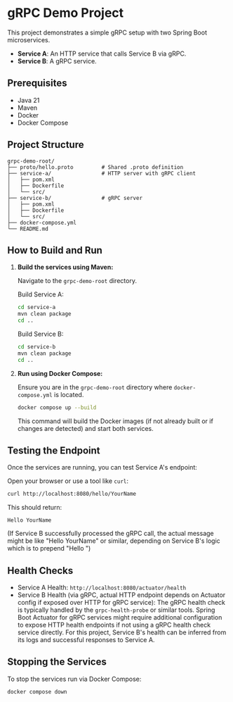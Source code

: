 # gRPC Demo Project

This project demonstrates a simple gRPC setup with two Spring Boot microservices.

- **Service A**: An HTTP service that calls Service B via gRPC.
- **Service B**: A gRPC service.

## Prerequisites

- Java 21
- Maven
- Docker
- Docker Compose

## Project Structure

```
grpc-demo-root/
├── proto/hello.proto         # Shared .proto definition
├── service-a/                # HTTP server with gRPC client
│   ├── pom.xml
│   ├── Dockerfile
│   └── src/
├── service-b/                # gRPC server
│   ├── pom.xml
│   ├── Dockerfile
│   └── src/
├── docker-compose.yml
└── README.md
```

## How to Build and Run

1.  **Build the services using Maven:**

    Navigate to the `grpc-demo-root` directory.

    Build Service A:
    ```bash
    cd service-a
    mvn clean package
    cd ..
    ```

    Build Service B:
    ```bash
    cd service-b
    mvn clean package
    cd ..
    ```

2.  **Run using Docker Compose:**

    Ensure you are in the `grpc-demo-root` directory where `docker-compose.yml` is located.

    ```bash
    docker compose up --build
    ```

    This command will build the Docker images (if not already built or if changes are detected) and start both services.

## Testing the Endpoint

Once the services are running, you can test Service A's endpoint:

Open your browser or use a tool like `curl`:

```bash
curl http://localhost:8080/hello/YourName
```

This should return:

```
Hello YourName
```

(If Service B successfully processed the gRPC call, the actual message might be like "Hello YourName" or similar, depending on Service B's logic which is to prepend "Hello ")

## Health Checks

- Service A Health: `http://localhost:8080/actuator/health`
- Service B Health (via gRPC, actual HTTP endpoint depends on Actuator config if exposed over HTTP for gRPC service):
  The gRPC health check is typically handled by the `grpc-health-probe` or similar tools. Spring Boot Actuator for gRPC services might require additional configuration to expose HTTP health endpoints if not using a gRPC health check service directly.
  For this project, Service B's health can be inferred from its logs and successful responses to Service A.

## Stopping the Services

To stop the services run via Docker Compose:

```bash
docker compose down
``` 